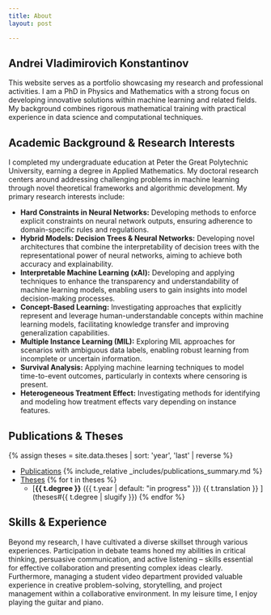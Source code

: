 ```yaml
---
title: About
layout: post

---
```


## Andrei Vladimirovich Konstantinov

This website serves as a portfolio showcasing my research and professional activities. I am a PhD in Physics and Mathematics with a strong focus on developing innovative solutions within machine learning and related fields. My background combines rigorous mathematical training with practical experience in data science and computational techniques.

## Academic Background & Research Interests

I completed my undergraduate education at Peter the Great Polytechnic University, earning a degree in Applied Mathematics.  My doctoral research centers around addressing challenging problems in machine learning through novel theoretical frameworks and algorithmic development. My primary research interests include:

*   **Hard Constraints in Neural Networks:** Developing methods to enforce explicit constraints on neural network outputs, ensuring adherence to domain-specific rules and regulations.
*   **Hybrid Models: Decision Trees & Neural Networks:**  Developing novel architectures that combine the interpretability of decision trees with the representational power of neural networks, aiming to achieve both accuracy and explainability.
*   **Interpretable Machine Learning (xAI):** Developing and applying techniques to enhance the transparency and understandability of machine learning models, enabling users to gain insights into model decision-making processes.
*   **Concept-Based Learning:** Investigating approaches that explicitly represent and leverage human-understandable concepts within machine learning models, facilitating knowledge transfer and improving generalization capabilities.
*   **Multiple Instance Learning (MIL):** Exploring MIL approaches for scenarios with ambiguous data labels, enabling robust learning from incomplete or uncertain information.
*   **Survival Analysis:** Applying machine learning techniques to model time-to-event outcomes, particularly in contexts where censoring is present.
*   **Heterogeneous Treatment Effect:** Investigating methods for identifying and modeling how treatment effects vary depending on instance features.


## Publications & Theses

{% assign theses = site.data.theses | sort: 'year', 'last' | reverse %}


- [Publications](publications)
    {% include_relative _includes/publications_summary.md %}
- [Theses](theses)
{% for t in theses %}
    - [**{{ t.degree }}** ({{ t.year | default: "in progress" }}) {{ t.translation }} ](theses#{{ t.degree | slugify }})
{% endfor %}

## Skills & Experience

Beyond my research, I have cultivated a diverse skillset through various experiences.  Participation in debate teams honed my abilities in critical thinking, persuasive communication, and active listening – skills essential for effective collaboration and presenting complex ideas clearly. Furthermore, managing a student video department provided valuable experience in creative problem-solving, storytelling, and project management within a collaborative environment.
In my leisure time, I enjoy playing the guitar and piano.

